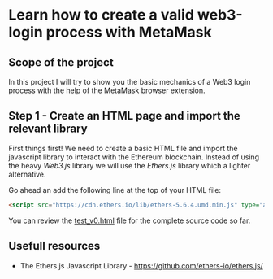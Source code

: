 # Learn how to create a valid web3-login process with MetaMask

## Scope of the project

In this project I will try to show you the basic mechanics of a Web3 login process with the help of the MetaMask browser extension.

## Step 1 - Create an HTML page and import the relevant library

First things first! We need to create a basic HTML file and import the javascript library to interact with the Ethereum blockchain. Instead of using the heavy _Web3.js_  library we will use the _Ethers.js_ library which a lighter alternative.

Go ahead an add the following line at the top of your HTML file:
```html
<script src="https://cdn.ethers.io/lib/ethers-5.6.4.umd.min.js" type="application/javascript"></script>

```

You can review the [test_v0.html](https://github.com/pragathoys/web3-login/blob/main/test_v0.html) file for the complete source code so far.

## Usefull resources

* The Ethers.js Javascript Library - https://github.com/ethers-io/ethers.js/